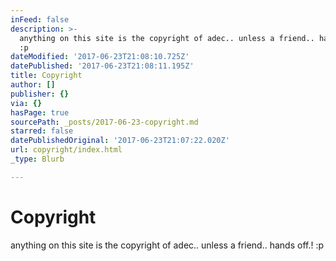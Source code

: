 ```yaml
---
inFeed: false
description: >-
  anything on this site is the copyright of adec.. unless a friend.. hands off.!
  :p
dateModified: '2017-06-23T21:08:10.725Z'
datePublished: '2017-06-23T21:08:11.195Z'
title: Copyright
author: []
publisher: {}
via: {}
hasPage: true
sourcePath: _posts/2017-06-23-copyright.md
starred: false
datePublishedOriginal: '2017-06-23T21:07:22.020Z'
url: copyright/index.html
_type: Blurb

---
```

# Copyright

anything on this site is the copyright of adec.. unless a friend.. hands off.! :p